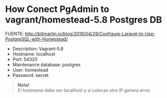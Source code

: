 # How Conect PgAdmin to vagrant/homestead-5.8 Postgres DB
FUENTE: http://billmartin.io/blog/2018/04/29/Configure-Laravel-to-Use-PostgreSQL-with-Homestead/

- Description: Vagrant-5.8
- Hostname: localhost
- Port: 54320
- Maintenance database: postgres
- User: homestead
- Password: secret

> **Nota!**  
El hostname debe ser localhost y si colocas otra IP genera error
